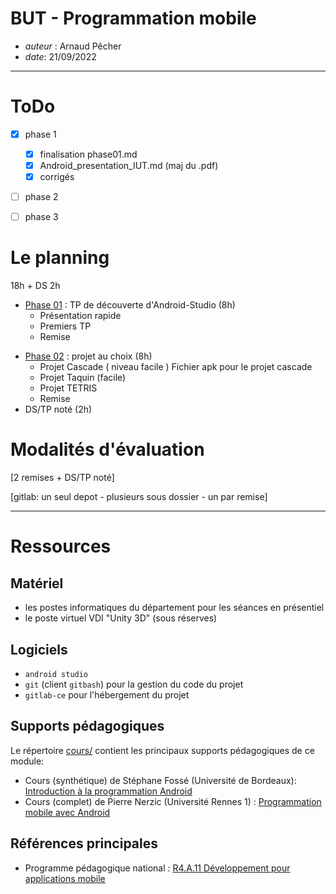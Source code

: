 # BUT - Programmation mobile

* *auteur* : Arnaud Pêcher
* *date*: 21/09/2022

---

# ToDo

- [X] phase 1
  - [X] finalisation phase01.md
  - [X] Android_presentation_IUT.md (maj du .pdf)
  - [X] corrigés
- [ ] phase 2
- [ ] phase 3


# Le planning

18h + DS 2h

* [Phase 01](phases/phase01.md) : TP de découverte d'Android-Studio (8h)
    * Présentation rapide 
    * Premiers TP 
    * Remise
<!--
* [Phase 02](phases/phase02.md) : TP d'approfondissement
    * Tache asynchrone et service web Fichier
    * Code barre et ISBN Fichier
    * Remise
-->
* [Phase 02](phases/phase02.md) : projet au choix (8h)
    * Projet Cascade ( niveau facile ) Fichier apk pour le projet cascade 
    * Projet Taquin (facile) 
    * Projet TETRIS 
    * Remise
* DS/TP noté (2h)

#  Modalités d'évaluation

[2 remises + DS/TP noté]

[gitlab: un seul depot - plusieurs sous dossier - un par remise]

---

# Ressources

## Matériel 

* les postes informatiques du département pour les séances en présentiel
* le poste virtuel VDI "Unity 3D" (sous réserves)

## Logiciels

* `android studio`
* `git` (client `gitbash`) pour la gestion du code du projet
* `gitlab-ce` pour l'hébergement du projet

## Supports pédagogiques

Le répertoire [cours/](cours/) contient les principaux supports pédagogiques de ce module:

* Cours (synthétique) de Stéphane Fossé (Université de Bordeaux): [Introduction à la programmation Android](cours/Android_presentation_IUT/Android_presentation_IUT.md)
* Cours (complet) de Pierre Nerzic (Université Rennes 1) : [Programmation mobile avec Android](cours/polyAndroid.pdf)

## Références principales

* Programme pédagogique national : [R4.A.11 Développement pour applications mobile](PPN.md) 

